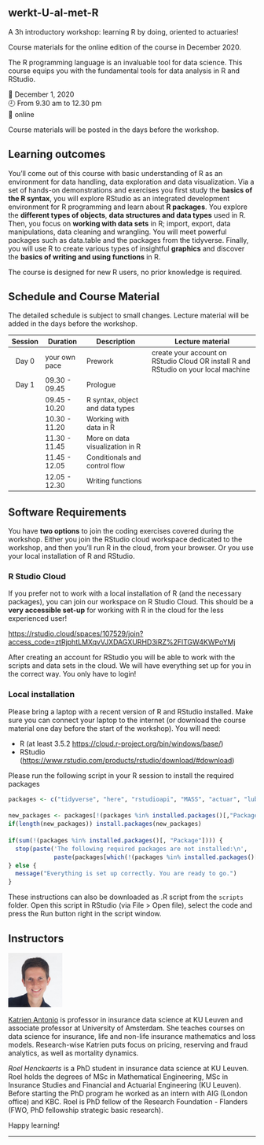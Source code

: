 
## werkt-U-al-met-R

A 3h introductory workshop: learning R by doing, oriented to actuaries\!

Course materials for the online edition of the course in December 2020.

The R programming language is an invaluable tool for data science. This
course equips you with the fundamental tools for data analysis in R and
RStudio.

📆 December 1, 2020 <br> 🕘 From 9.30 am to 12.30 pm <br> 📌 online

Course materials will be posted in the days before the workshop.

## Learning outcomes

You’ll come out of this course with basic understanding of R as an
environment for data handling, data exploration and data visualization.
Via a set of hands-on demonstrations and exercises you first study the
**basics of the R syntax**, you will explore RStudio as an integrated
development environment for R programming and learn about **R
packages**. You explore the **different types of objects**, **data
structures and data types** used in R. Then, you focus on **working with
data sets** in R; import, export, data manipulations, data cleaning and
wrangling. You will meet powerful packages such as data.table and the
packages from the tidyverse. Finally, you will use R to create various
types of insightful **graphics** and discover the **basics of writing
and using functions** in R.

The course is designed for new R users, no prior knowledge is required.

## Schedule and Course Material

The detailed schedule is subject to small changes. Lecture material will
be added in the days before the workshop.

| Session | Duration      | Description                     | Lecture material                                                                    |
| :-----: | ------------- | ------------------------------- | ----------------------------------------------------------------------------------- |
|  Day 0  | your own pace | Prework                         | create your account on RStudio Cloud OR install R and RStudio on your local machine |
|  Day 1  | 09.30 - 09.45 | Prologue                        |                                                                                     |
|         | 09.45 - 10.20 | R syntax, object and data types |                                                                                     |
|         | 10.30 - 11.20 | Working with data in R          |                                                                                     |
|         | 11.30 - 11.45 | More on data visualization in R |                                                                                     |
|         | 11.45 - 12.05 | Conditionals and control flow   |                                                                                     |
|         | 12.05 - 12.30 | Writing functions               |                                                                                     |

## Software Requirements

You have **two options** to join the coding exercises covered during the
workshop. Either you join the RStudio cloud workspace dedicated to the
workshop, and then you’ll run R in the cloud, from your browser. Or you
use your local installation of R and RStudio.

### R Studio Cloud

If you prefer not to work with a local installation of R (and the
necessary packages), you can join our workspace on R Studio Cloud. This
should be a **very accessible set-up** for working with R in the cloud
for the less experienced user\!

<https://rstudio.cloud/spaces/107529/join?access_code=ztRjphtLMXqvVJXDAGXURHD3iRZ%2FlTGW4KWPoYMj>

After creating an account for RStudio you will be able to work with the
scripts and data sets in the cloud. We will have everything set up for
you in the correct way. You only have to login\!

### Local installation

Please bring a laptop with a recent version of R and RStudio installed.
Make sure you can connect your laptop to the internet (or download the
course material one day before the start of the workshop). You will
need:

  - R (at least 3.5.2 <https://cloud.r-project.org/bin/windows/base/>)
  - RStudio
    (<https://www.rstudio.com/products/rstudio/download/#download>)

Please run the following script in your R session to install the
required packages

``` r
packages <- c("tidyverse", "here", "rstudioapi", "MASS", "actuar", "lubridate", "readr", "readxl", "haven")

new_packages <- packages[!(packages %in% installed.packages()[,"Package"])]
if(length(new_packages)) install.packages(new_packages)

if(sum(!(packages %in% installed.packages()[, "Package"]))) {
  stop(paste('The following required packages are not installed:\n', 
             paste(packages[which(!(packages %in% installed.packages()[, "Package"]))], collapse = ', ')));
} else {
  message("Everything is set up correctly. You are ready to go.")
}
```

These instructions can also be downloaded as .R script from the
`scripts` folder. Open this script in RStudio (via File \> Open file),
select the code and press the Run button right in the script window.

## Instructors

<img src="image/Katrien.jpg" width="110"/>

<p align="justify">

[Katrien Antonio](https://katrienantonio.github.io/) is professor in
insurance data science at KU Leuven and associate professor at
University of Amsterdam. She teaches courses on data science for
insurance, life and non-life insurance mathematics and loss models.
Research-wise Katrien puts focus on pricing, reserving and fraud
analytics, as well as mortality dynamics.

</p>

<p align="justify">

*Roel Henckaerts* is a PhD student in insurance data science at KU
Leuven. Roel holds the degrees of MSc in Mathematical Engineering, MSc
in Insurance Studies and Financial and Actuarial Engineering (KU
Leuven). Before starting the PhD program he worked as an intern with AIG
(London office) and KBC. Roel is PhD fellow of the Research Foundation -
Flanders (FWO, PhD fellowship strategic basic research).

</p>

Happy learning\!

-----
